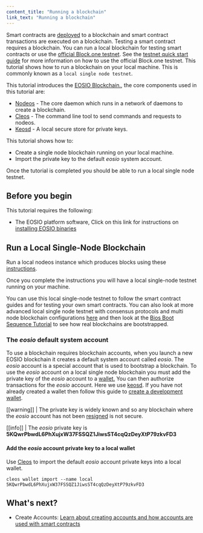 ```yaml
---
content_title: "Running a blockchain"
link_text: "Running a blockchain"
---
```



Smart contracts are [deployed](https://developers.eos.io/manuals/eos/latest/cleos/how-to-guides/how-to-deploy-a-smart-contract) to a blockchain and smart contract transactions are executed on a blockchain. Testing a smart contract requires a blockchain. You can run a local blockchain for testing smart contracts or use the [official Block.one testnet](https://testnet.eos.io/). See the [testnet quick start guide](../../70_quick-start-guides/testnet-quick-start-guide/index.md) for more information on how to use the official Block.one testnet. This tutorial shows how to run a blockchain on your local machine. This is commonly known as a `local single node testnet`.


This tutorial introduces the [EOSIO Blockchain.](../../20_introduction-to-eosio/index.md), the core components used in this tutorial are:
* [Nodeos](../../../glossary/index#nodeos) - The core daemon which runs in a network of daemons to create a blockchain. 
* [Cleos](../../../glossary/index#cleos) - The command line tool to send commands and requests to nodeos.
* [Keosd](../../../glossary/index#keosd) - A local secure store for private keys.

This tutorial shows how to:
* Create a single node blockchain running on your local machine.
* Import the private key to the default *eosio* system account.

Once the tutorial is completed you should be able to run a local single node testnet.

## Before you begin
This tutorial requires the following:

* The EOSIO platform software, Click on this link for instructions on [installing EOSIO binaries](https://developers.eos.io/manuals/eos/latest/install/install-prebuilt-binaries)

## Run a Local Single-Node Blockchain

Run a local nodeos instance which produces blocks using these [instructions](https://developers.eos.io/manuals/eos/latest/nodeos/usage/development-environment/local-single-node-testnet).

Once you complete the instructions you will have a local single-node testnet running on your machine. 

You can use this local single-node testnet to follow the smart contract guides and for testing your own smart contracts. You can also look at more advanced local single node testnet with consensus protocols and multi node blockchain configurations [here](https://developers.eos.io/manuals/eos/v2.1/nodeos/usage/development-environment/index) and then look at the [Bios Boot Sequence Tutorial](../../80_tutorials/10_bios-boot-sequence.md) to see how real blockchains are bootstrapped.

### The *eosio* default system account

To use a blockchain requires blockchain accounts, when you launch a new EOSIO blockchain it creates a default system account called *eosio*. The *eosio* account is a special account that is used to bootstrap a blockchain.  To use the *eosio* account on a local single node blockchain you must add the private key of the *eosio* account to a [wallet.](../../../glossary/index/#wallet) You can then authorize transactions for the *eosio* account. Here we use [keosd](../../../glossary/index#keosd). If you have not already created a wallet then follow this guide to [create a development wallet](../../30_getting-started-guide/20_local-development-environment/30_development-wallet.md). 

[[warning]]
| The private key is widely known and so any blockchain where the *eosio* account has not been [resigned](../../80_tutorials/10_bios-boot-sequence.md#3-resign-eosio-account-and-system-accounts) is not secure.

[[info]]
| The *eosio* private key is **5KQwrPbwdL6PhXujxW37FSSQZ1JiwsST4cqQzDeyXtP79zkvFD3**

#### Add the *eosio* account private key to a local wallet

Use [Cleos](../../../glossary/index#cleos) to import the default *eosio* account private keys into a local wallet.

```shell
cleos wallet import --name local 5KQwrPbwdL6PhXujxW37FSSQZ1JiwsST4cqQzDeyXtP79zkvFD3
```

## What's next?

* Create Accounts: [Learn about creating accounts and how accounts are used with smart contracts](20_accounts-and-permissions.md)